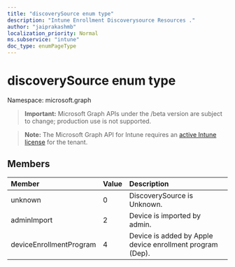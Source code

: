```yaml
---
title: "discoverySource enum type"
description: "Intune Enrollment Discoverysource Resources ."
author: "jaiprakashmb"
localization_priority: Normal
ms.subservice: "intune"
doc_type: enumPageType
---
```


# discoverySource enum type

Namespace: microsoft.graph
> **Important:** Microsoft Graph APIs under the /beta version are subject to change; production use is not supported.

> **Note:** The Microsoft Graph API for Intune requires an [active Intune license](https://go.microsoft.com/fwlink/?linkid=839381) for the tenant.




## Members
|Member|Value|Description|
|:---|:---|:---|
|unknown|0|DiscoverySource is Unknown.|
|adminImport|2|Device is imported by admin.|
|deviceEnrollmentProgram|4|Device is added by Apple device enrollment program (Dep).|
